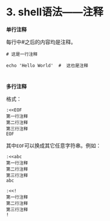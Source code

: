 # 3. shell语法——注释

**单行注释**

每行中#之后的内容均是注释。

```shell
# 这是一行注释

echo 'Hello World'  #  这也是注释
```



#  

**多行注释**

格式：

```shell
:<<EOF
第一行注释
第二行注释
第三行注释
EOF
```

其中`EOF`可以换成其它任意字符串。例如：

```shell
:<<abc
第一行注释
第二行注释
第三行注释
abc

:<<!
第一行注释
第二行注释
第三行注释
!
```

